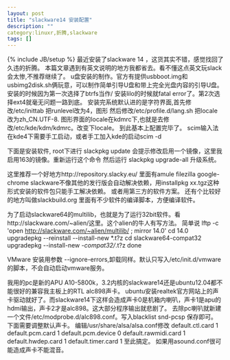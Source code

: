 ```yaml
---
layout: post
title: "slackware14 安装配置"
description: ""
category:linuxr,折腾,slackware
tags: []
---
```

{% include JB/setup %}
最近安装了slackware 14 ，这货其实不错，感觉找回了久违的折腾。
本篇文章遇到有英文说明的地方我都省去。看不懂这点英文玩slack会太惨,不推荐继续了。
u盘安装的制作。官方有提供usbboot.img和usbimg2disk.sh俩玩意，可以制作简单引导U盘和带上完全光盘内容的引导U盘。
安装的时候因为第一次选择了btrfs当作/ 安装lilo的时候就fatal error了。第2次选择ext4就毫无问题一路到底。
安装完系统默认进的是字符界面,首先修改/etc/inittab 把runlevel改为4，图形
然后修改/etc/profile.d/lang.sh 把locale改为zh_CN.UTF-8.
图形界面的locale在kdmrc下,也就是去修改/etc/kde/kdm/kdmrc。改变下locale。
到此基本上配置完毕了。
scim输入法在kde4下需要手工启动，或者手工加入kde的启动scim -d


下面是安装软件,
root下进行
	slackpkg update
会提示修改启用一个镜像，这里我启用163的镜像。重新运行这个命令
然后运行
	slackpkg upgrade-all
升级系统。


这里推荐一个好地方http://repository.slacky.eu/
里面有amule filezilla google-chrome
slackware不像其他的发行版会自动解决依赖，用installpkg xx.tgz这种形式安装的软件包只能手工解决依赖。
或者用第三方的软件方案。
还有个比较好的地方叫做slackbuild.org
里面有不少软件的编译脚本，方便编译软件。

为了启动slackware64的multilib，也就是为了运行32bit软件。看http://slackware.com/~alien/这里。这个alien的牛人有写方法。
简单说
	lftp -c 'open http://slackware.com/~alien/multilib/ ; mirror 14.0'
	cd 14.0
	upgradepkg --reinstall --install-new *.t?z
	cd slackware64-compat32
	upgradepkg --install-new *-compat32/*.t?z
done

VMware 安装用参数 --ignore-errors,卸载同样。默认只写入/etc/init.d/vmware的脚本，不会自动启动vmware服务。

我用的pc是新的APU A10-5800k，3.2内核的slackware14还是ubuntu12.04都不能很好的兼容我主板上的RTL alc898声卡。
ubuntu安装realtek官方网站上的声卡驱动就好了。而slackware14下这样会造成声卡0是机箱内喇叭，声卡1是apu的hdmi输出，声卡2才是alc898。这大部分程序输出就悲剧了。
去除pc喇叭就新建一个文件/etc/modprobe.d/alc898.conf。写入blacklist snd-pcsp 保存即可。
下面需要调整默认声卡。
编辑/usr/share/alsa/alsa.conf修改
	default.ctl.card 1
	default.pcm.card 1
	default.pcm.device 0
	default.rawmidi.card 1
	default.hwdep.card 1
	default.timer.card 1
至此搞定。
如果用asound.conf很可能造成声卡不能混音。



